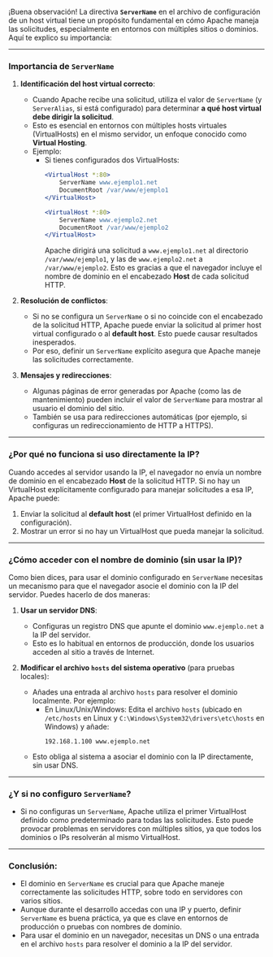 ¡Buena observación! La directiva **`ServerName`** en el archivo de configuración de un host virtual tiene un propósito fundamental en cómo Apache maneja las solicitudes, especialmente en entornos con múltiples sitios o dominios. Aquí te explico su importancia:

---

### **Importancia de `ServerName`**
1. **Identificación del host virtual correcto**:
   - Cuando Apache recibe una solicitud, utiliza el valor de `ServerName` (y `ServerAlias`, si está configurado) para determinar **a qué host virtual debe dirigir la solicitud**.
   - Esto es esencial en entornos con múltiples hosts virtuales (VirtualHosts) en el mismo servidor, un enfoque conocido como **Virtual Hosting**.
   - Ejemplo:
     - Si tienes configurados dos VirtualHosts:
       ```apache
       <VirtualHost *:80>
           ServerName www.ejemplo1.net
           DocumentRoot /var/www/ejemplo1
       </VirtualHost>

       <VirtualHost *:80>
           ServerName www.ejemplo2.net
           DocumentRoot /var/www/ejemplo2
       </VirtualHost>
       ```
       Apache dirigirá una solicitud a `www.ejemplo1.net` al directorio `/var/www/ejemplo1`, y las de `www.ejemplo2.net` a `/var/www/ejemplo2`. Esto es gracias a que el navegador incluye el nombre de dominio en el encabezado **Host** de cada solicitud HTTP.

2. **Resolución de conflictos**:
   - Si no se configura un `ServerName` o si no coincide con el encabezado de la solicitud HTTP, Apache puede enviar la solicitud al primer host virtual configurado o al **default host**. Esto puede causar resultados inesperados.
   - Por eso, definir un `ServerName` explícito asegura que Apache maneje las solicitudes correctamente.

3. **Mensajes y redirecciones**:
   - Algunas páginas de error generadas por Apache (como las de mantenimiento) pueden incluir el valor de `ServerName` para mostrar al usuario el dominio del sitio.
   - También se usa para redirecciones automáticas (por ejemplo, si configuras un redireccionamiento de HTTP a HTTPS).

---

### **¿Por qué no funciona si uso directamente la IP?**
Cuando accedes al servidor usando la IP, el navegador no envía un nombre de dominio en el encabezado **Host** de la solicitud HTTP. Si no hay un VirtualHost explícitamente configurado para manejar solicitudes a esa IP, Apache puede:

1. Enviar la solicitud al **default host** (el primer VirtualHost definido en la configuración).
2. Mostrar un error si no hay un VirtualHost que pueda manejar la solicitud.

---

### **¿Cómo acceder con el nombre de dominio (sin usar la IP)?**
Como bien dices, para usar el dominio configurado en `ServerName` necesitas un mecanismo para que el navegador asocie el dominio con la IP del servidor. Puedes hacerlo de dos maneras:

1. **Usar un servidor DNS**:
   - Configuras un registro DNS que apunte el dominio `www.ejemplo.net` a la IP del servidor.
   - Esto es lo habitual en entornos de producción, donde los usuarios acceden al sitio a través de Internet.

2. **Modificar el archivo `hosts` del sistema operativo** (para pruebas locales):
   - Añades una entrada al archivo `hosts` para resolver el dominio localmente. Por ejemplo:
     - En Linux/Unix/Windows: Edita el archivo `hosts` (ubicado en `/etc/hosts` en Linux y `C:\Windows\System32\drivers\etc\hosts` en Windows) y añade:
       ```
       192.168.1.100 www.ejemplo.net
       ```
   - Esto obliga al sistema a asociar el dominio con la IP directamente, sin usar DNS.

---

### **¿Y si no configuro `ServerName`?**
- Si no configuras un `ServerName`, Apache utiliza el primer VirtualHost definido como predeterminado para todas las solicitudes. Esto puede provocar problemas en servidores con múltiples sitios, ya que todos los dominios o IPs resolverán al mismo VirtualHost.

---

### **Conclusión**:
- El dominio en `ServerName` es crucial para que Apache maneje correctamente las solicitudes HTTP, sobre todo en servidores con varios sitios.
- Aunque durante el desarrollo accedas con una IP y puerto, definir `ServerName` es buena práctica, ya que es clave en entornos de producción o pruebas con nombres de dominio.
- Para usar el dominio en un navegador, necesitas un DNS o una entrada en el archivo `hosts` para resolver el dominio a la IP del servidor.